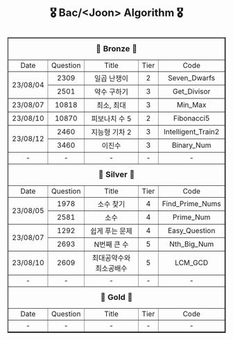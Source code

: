 

<div align="center"><b><font size=5>🎖️ Bac/&ltJoon> Algorithm 🎖️</font></b></div>
<br>

<table align="center" border="2"  width="75%">
<tr align="center">
<td colspan="5" height="50px"><b><font size=4>🥉 Bronze 🥉</font></b></td>
</tr>
<tr align="center">
<td>Date</td>
<td>Question</td>
<td>Title</td>
<td>Tier</td>
<td>Code</td>
</tr>
<tr align="center">
<td rowspan="2">23/08/04</td>
<td>2309</td>
<td>일곱 난쟁이</td>
<td>2</td>
<td>Seven_Dwarfs</td>
</tr>
<tr align="center">
<td>2501</td>
<td>약수 구하기</td>
<td>3</td>
<td>Get_Divisor</td>
</tr>
<tr align="center">
<td>23/08/07</td>
<td>10818</td>
<td>최소, 최대</td>
<td>3</td>
<td>Min_Max</td>
</tr>
<tr align="center">
<td>23/08/10</td>
<td>10870</td>
<td>피보나치 수 5</td>
<td>2</td>
<td>Fibonacci5</td>
</tr>
<tr align="center">
<td rowspan="2">23/08/12</td>
<td>2460</td>
<td>지능형 기차 2</td>
<td>3</td>
<td>Intelligent_Train2</td>
</tr>
<tr align="center">
<td>3460</td>
<td>이진수</td>
<td>3</td>
<td>Binary_Num</td>
</tr>
<tr align="center">
<td>-</td>
<td>-</td>
<td>-</td>
<td>-</td>
<td>-</td>
</tr>

<tr align="center">
<td colspan="5" height="50px"><b><font size=4>🥈 Silver 🥈</b></td>
</tr>
<tr align="center">
<td>Date</td>
<td>Question</td>
<td>Title</td>
<td>Tier</td>
<td>Code</td>
</tr>
<tr align="center">
<td rowspan="2">23/08/05</td>
<td>1978</td>
<td>소수 찾기</td>
<td>4</td>
<td>Find_Prime_Nums</td>
</tr>
<tr align="center">
<td>2581</td>
<td>소수</td>
<td>4</td>
<td>Prime_Num</td>
</tr>
<tr align="center">
<td rowspan="2">23/08/07</td>
<td>1292</td>
<td>쉽게 푸는 문제</td>
<td>4</td>
<td>Easy_Question</td>
</tr>
<tr align="center">
<td>2693</td>
<td>N번째 큰 수</td>
<td>5</td>
<td>Nth_Big_Num</td>
</tr>
<tr align="center">
<td>23/08/10</td>
<td>2609</td>
<td>최대공약수와 최소공배수</td>
<td>5</td>
<td>LCM_GCD</td>
</tr>
<tr align="center">
<td>-</td>
<td>-</td>
<td>-</td>
<td>-</td>
<td>-</td>
</tr>
<tr align="center">
<td colspan="5" height="50px"><b><font size=4>🥇 Gold 🥇</b></td>
</tr>
<tr align="center">
<td>Date</td>
<td>Question</td>
<td>Title</td>
<td>Tier</td>
<td>Code</td>
</tr>
<tr align="center">
<td>-</td>
<td>-</td>
<td>-</td>
<td>-</td>
<td>-</td>
</tr>
</table>